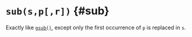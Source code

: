 # `sub(s,p[,r])` {#sub}

Exactly like [`gsub()`](#gsub), except only the first occurrence of `p` is
replaced in `s`.
